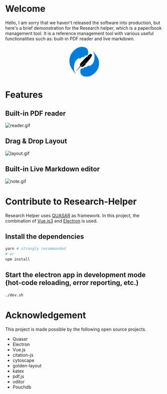 # Welcome

Hello, I am sorry that we haven't released the software into production, but here's a brief demonstration for the Research helper, which is a paper/book management tool. It is a reference management tool with various useful functionalities such as: built-in PDF reader and live markdown.
<p align="center">
<img src="./logo.svg" 
style="width: 100px; vertical-align:middle">
</p>


# Features

## Built-in PDF reader

![reader.gif](./reader.gif)

## Drag & Drop Layout

![layout.gif](./layout.gif)

## Built-in Live Markdown editor

![note.gif](./note.gif)

# Contribute to Research-Helper

Research Helper uses [QUASAR](https://quasar.dev) as framework. In this project, the combination of [Vue.js3](https://vuejs.org) and [Electron](https://www.electronjs.org) is used.

## Install the dependencies

```bash
yarn # strongly recommanded
# or
npm install
```

## Start the electron app in development mode (hot-code reloading, error reporting, etc.)

```bash
./dev.sh
```

# Acknowledgement

This project is made possible by the following open source projects.

- Quasar
- Electron
- Vue.js
- citation-js
- cytoscape
- golden-layout
- katex
- pdf.js
- vditor
- Pouchdb
